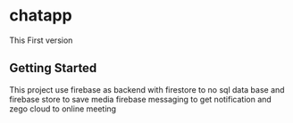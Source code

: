 # chatapp

This First version

## Getting Started

This project use firebase as backend with firestore
to no sql data base and firebase store to save media
firebase messaging to get notification and zego cloud 
to online meeting